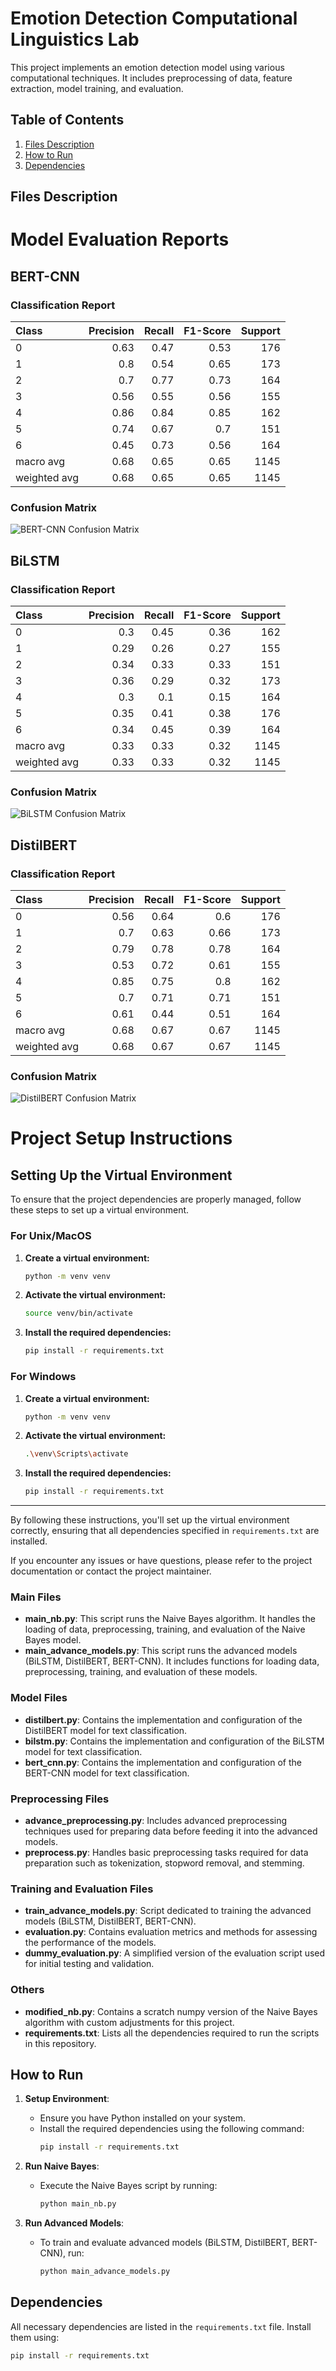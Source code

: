 

# Emotion Detection Computational Linguistics Lab

This project implements an emotion detection model using various computational techniques. It includes preprocessing of data, feature extraction, model training, and evaluation.

## Table of Contents

1. [Files Description](#files-description)
2. [How to Run](#how-to-run)
3. [Dependencies](#dependencies)

## Files Description


# Model Evaluation Reports

## BERT-CNN

### Classification Report
| Class        |   Precision |   Recall |   F1-Score |   Support |
|:-------------|------------:|---------:|-----------:|----------:|
| 0            |        0.63 |     0.47 |       0.53 |       176 |
| 1            |        0.8  |     0.54 |       0.65 |       173 |
| 2            |        0.7  |     0.77 |       0.73 |       164 |
| 3            |        0.56 |     0.55 |       0.56 |       155 |
| 4            |        0.86 |     0.84 |       0.85 |       162 |
| 5            |        0.74 |     0.67 |       0.7  |       151 |
| 6            |        0.45 |     0.73 |       0.56 |       164 |
| macro avg    |        0.68 |     0.65 |       0.65 |      1145 |
| weighted avg |        0.68 |     0.65 |       0.65 |      1145 |
### Confusion Matrix
![BERT-CNN Confusion Matrix](outputs/confusion_matrix_BERT-CNN.png)

## BiLSTM

### Classification Report
| Class        |   Precision |   Recall |   F1-Score |   Support |
|:-------------|------------:|---------:|-----------:|----------:|
| 0            |        0.3  |     0.45 |       0.36 |       162 |
| 1            |        0.29 |     0.26 |       0.27 |       155 |
| 2            |        0.34 |     0.33 |       0.33 |       151 |
| 3            |        0.36 |     0.29 |       0.32 |       173 |
| 4            |        0.3  |     0.1  |       0.15 |       164 |
| 5            |        0.35 |     0.41 |       0.38 |       176 |
| 6            |        0.34 |     0.45 |       0.39 |       164 |
| macro avg    |        0.33 |     0.33 |       0.32 |      1145 |
| weighted avg |        0.33 |     0.33 |       0.32 |      1145 |
### Confusion Matrix
![BiLSTM Confusion Matrix](outputs/confusion_matrix_BiLSTM.png)

## DistilBERT

### Classification Report
| Class        |   Precision |   Recall |   F1-Score |   Support |
|:-------------|------------:|---------:|-----------:|----------:|
| 0            |        0.56 |     0.64 |       0.6  |       176 |
| 1            |        0.7  |     0.63 |       0.66 |       173 |
| 2            |        0.79 |     0.78 |       0.78 |       164 |
| 3            |        0.53 |     0.72 |       0.61 |       155 |
| 4            |        0.85 |     0.75 |       0.8  |       162 |
| 5            |        0.7  |     0.71 |       0.71 |       151 |
| 6            |        0.61 |     0.44 |       0.51 |       164 |
| macro avg    |        0.68 |     0.67 |       0.67 |      1145 |
| weighted avg |        0.68 |     0.67 |       0.67 |      1145 |
### Confusion Matrix
![DistilBERT Confusion Matrix](outputs/confusion_matrix_DistilBERT.png)




# Project Setup Instructions

## Setting Up the Virtual Environment

To ensure that the project dependencies are properly managed, follow these steps to set up a virtual environment.

### For Unix/MacOS

1. **Create a virtual environment:**
   ```sh
   python -m venv venv
   ```

2. **Activate the virtual environment:**
   ```sh
   source venv/bin/activate
   ```

3. **Install the required dependencies:**
   ```sh
   pip install -r requirements.txt
   ```

### For Windows

1. **Create a virtual environment:**
   ```sh
   python -m venv venv
   ```

2. **Activate the virtual environment:**
   ```sh
   .\venv\Scripts\activate
   ```

3. **Install the required dependencies:**
   ```sh
   pip install -r requirements.txt
   ```

---

By following these instructions, you'll set up the virtual environment correctly, ensuring that all dependencies specified in `requirements.txt` are installed.

If you encounter any issues or have questions, please refer to the project documentation or contact the project maintainer.

### Main Files

- **main_nb.py**: This script runs the Naive Bayes algorithm. It handles the loading of data, preprocessing, training, and evaluation of the Naive Bayes model.
- **main_advance_models.py**: This script runs the advanced models (BiLSTM, DistilBERT, BERT-CNN). It includes functions for loading data, preprocessing, training, and evaluation of these models.

### Model Files

- **distilbert.py**: Contains the implementation and configuration of the DistilBERT model for text classification.
- **bilstm.py**: Contains the implementation and configuration of the BiLSTM model for text classification.
- **bert_cnn.py**: Contains the implementation and configuration of the BERT-CNN model for text classification.

### Preprocessing Files

- **advance_preprocessing.py**: Includes advanced preprocessing techniques used for preparing data before feeding it into the advanced models.
- **preprocess.py**: Handles basic preprocessing tasks required for data preparation such as tokenization, stopword removal, and stemming.

### Training and Evaluation Files

- **train_advance_models.py**: Script dedicated to training the advanced models (BiLSTM, DistilBERT, BERT-CNN).
- **evaluation.py**: Contains evaluation metrics and methods for assessing the performance of the models.
- **dummy_evaluation.py**: A simplified version of the evaluation script used for initial testing and validation.

### Others

- **modified_nb.py**: Contains a scratch numpy version of the Naive Bayes algorithm with custom adjustments for this project.
- **requirements.txt**: Lists all the dependencies required to run the scripts in this repository.

## How to Run

1. **Setup Environment**:
   - Ensure you have Python installed on your system.
   - Install the required dependencies using the following command:
     ```bash
     pip install -r requirements.txt
     ```

2. **Run Naive Bayes**:
   - Execute the Naive Bayes script by running:
     ```bash
     python main_nb.py
     ```

3. **Run Advanced Models**:
   - To train and evaluate advanced models (BiLSTM, DistilBERT, BERT-CNN), run:
     ```bash
     python main_advance_models.py
     ```

## Dependencies

All necessary dependencies are listed in the `requirements.txt` file. Install them using:
```bash
pip install -r requirements.txt
